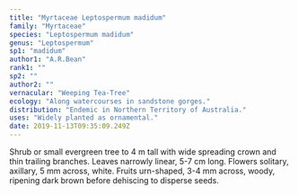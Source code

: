 ```yaml
---
title: "Myrtaceae Leptospermum madidum"
family: "Myrtaceae"
species: "Leptospermum madidum"
genus: "Leptospermum"
sp1: "madidum"
author1: "A.R.Bean"
rank1: ""
sp2: ""
author2: ""
vernacular: "Weeping Tea-Tree"
ecology: "Along watercourses in sandstone gorges."
distribution: "Endemic in Northern Territory of Australia."
uses: "Widely planted as ornamental."
date: 2019-11-13T09:35:09.249Z
---
```

Shrub or small evergreen tree to 4 m tall with wide spreading crown and thin trailing branches. Leaves narrowly linear, 5-7 cm long. Flowers solitary, axillary, 5 mm across, white. Fruits urn-shaped, 3-4 mm across, woody, ripening dark brown before dehiscing to disperse seeds.